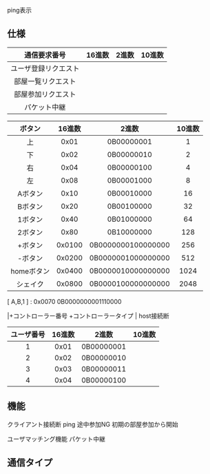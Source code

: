 ping表示

## 仕様

| 通信要求番号 | 16進数 | 2進数 | 10進数 |
| :---: | :---: | :---: | :---: |
|ユーザ登録リクエスト
|部屋一覧リクエスト
|部屋参加リクエスト
|パケット中継

| ボタン | 16進数 | 2進数 | 10進数 |
| :---: | :---: | :---: | :---: |
| 上 |  0x01 | 0B00000001 | 1 |
| 下 | 0x02 | 0B00000010 | 2 |
| 右 | 0x04 | 0B00000100 | 4 |
| 左 | 0x08 | 0B00001000 | 8 |
|Aボタン | 0x10 | 0B00010000 | 16 |
|Bボタン | 0x20 | 0B00100000 | 32 |
|1ボタン | 0x40 | 0B01000000  | 64 |
|2ボタン | 0x80 | 0B10000000 | 128 |
|+ボタン | 0x0100 | 0B0000000100000000 | 256 |
|-ボタン | 0x0200 | 0B0000001000000000 | 512 |
|homeボタン | 0x0400 | 0B0000010000000000 | 1024 |
|シェイク | 0x0800 | 0B0000100000000000 | 2048 |

[ A,B,1 ] : 0x0070 0B0000000001110000

|+コントローラー番号 +コントローラータイプ | host接続断

| ユーザ番号 | 16進数 | 2進数 | 10進数 |
| :---: | :---: | :---: | :---: |
|  1 | 0x01 | 0B00000001 |
|2 | 0x02 |0B00000010|
|3 | 0x03  | 0B00000011 |
|4 |0x04 | 0B00000100 |

## 機能

クライアント接続断 ping 途中参加NG 初期の部屋参加から開始

ユーザマッチング機能 パケット中継

## 通信タイプ

